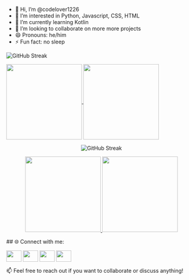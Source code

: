 - 👋 Hi, I’m @codelover1226
- 👀 I’m interested in Python, Javascript, CSS, HTML
- 🌱 I’m currently learning Kotlin
- 💞️ I’m looking to collaborate on more more projects
- 😄 Pronouns: he/him
- ⚡ Fun fact: no sleep

<!---
codelover1226/codelover1226 is a ✨ special ✨ repository because its `README.md` (this file) appears on your GitHub profile.
You can click the Preview link to take a look at your changes.
--->
![GitHub Streak](https://github-readme-streak-stats.herokuapp.com/?user=codelover1226&theme=onedark)

<div style="align: float;">
  <a href="https://github.com/anuraghazra/github-readme-stats">
  <img height=200 align="center" src="https://github-readme-stats.vercel.app/api?username=codelover1226&show_icons=true&theme=transparent" />
</a>

<a href="https://github.com/anuraghazra/convoychat">
  <img height=200 align="center" src="https://github-readme-stats.vercel.app/api/top-langs?username=codelover1226&layout=compact&langs_count=8&card_width=320&theme=transparent" />
</a>
</div>
<p align="center">
  <img src="https://github-readme-streak-stats.herokuapp.com/?user=codelover1226&theme=onedark" alt="GitHub Streak" />
</p>

<p align="center">
  <a href="https://github.com/anuraghazra/github-readme-stats">
    <img height=200 src="https://github-readme-stats.vercel.app/api?username=codelover1226&show_icons=true&theme=transparent" />
  </a>
  <a href="https://github.com/anuraghazra/convoychat">
    <img height=200 src="https://github-readme-stats.vercel.app/api/top-langs?username=codelover1226&layout=compact&langs_count=8&card_width=320&theme=transparent" />
  </a>
</p>
## 🌐 Connect with me:

<a href="https://discord.com/users/jyah1226_60755" target="blank"><img align="center" src="https://cdn.jsdelivr.net/npm/simple-icons@3.0.1/icons/discord.svg" alt="" height="30" width="40" /></a>
<a href="https://t.me/jayhayasi" target="blank"><img align="center" src="https://cdn.jsdelivr.net/npm/simple-icons@3.0.1/icons/telegram.svg" alt="" height="30" width="40" /></a>
<a href="https://join.skype.com/invite/ukeEJ9tkwibb" target="blank"><img align="center" src="https://cdn.jsdelivr.net/npm/simple-icons@3.0.1/icons/skype.svg" alt="" height="30" width="40" /></a>
<a href="mailto:wmeng0103@gmail.com" target="blank"><img align="center" src="https://cdn.jsdelivr.net/npm/simple-icons@3.0.1/icons/gmail.svg" alt="" height="30" width="40" /></a>

📫 Feel free to reach out if you want to collaborate or discuss anything!
